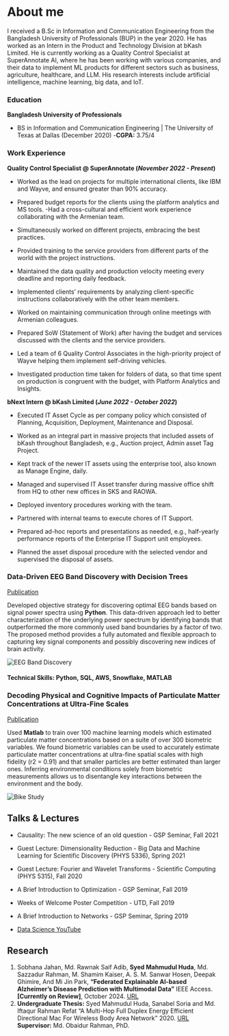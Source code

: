 # About me
I received a B.Sc in Information and Communication Engineering from the Bangladesh University of Professionals (BUP) in the year 2020. He has worked as an Intern in the Product and Technology Division at bKash Limited. He is currently working as a Quality Control Specialist at SuperAnnotate AI, where he has been working with various companies, and their data to implement ML products for different sectors such as business, agriculture, healthcare, and LLM. His research interests include artificial intelligence, machine learning, big data, and IoT.

### Education	
**Bangladesh University of Professionals**		        		
- BS in Information and Communication Engineering | The University of Texas at Dallas (December 2020)
-**CGPA:** 3.75/4


### Work Experience
**Quality Control Specialist @ SuperAnnotate (_November 2022 - Present_)**
-  Worked as the lead on projects for multiple international clients, like IBM and Wayve, and ensured greater than 90% accuracy.

- Prepared budget reports for the clients using the platform analytics and MS tools.
-Had a cross-cultural and efficient work experience collaborating with the Armenian team.
- Simultaneously worked on different projects, embracing the best practices.
- Provided training to the service providers from different parts of the world with the project instructions.
- Maintained the data quality and production velocity meeting every deadline and reporting daily feedback.
-  Implemented clients’ requirements by analyzing client-specific instructions collaboratively with the other team members.
- Worked on maintaining communication through online meetings with Armenian colleagues. 
- Prepared SoW (Statement of Work) after having the budget and services discussed with the clients and the service providers. 
- Led a team of 6 Quality Control Associates in the high-priority project of Wayve helping them implement self-driving vehicles. 
- Investigated production time taken for folders of data, so that time spent on production is congruent with the budget, with Platform Analytics and Insights.


**bNext Intern @ bKash Limited (_June 2022 - October 2022_)**
- Executed IT Asset Cycle as per company policy which consisted of Planning, Acquisition, Deployment, 
Maintenance and Disposal.

- Worked as an integral part in massive projects that included assets of bKash throughout Bangladesh, e.g., Auction project, Admin asset Tag Project.
- Kept track of the newer IT assets using the enterprise tool, also known as Manage Engine, daily.
- Managed and supervised IT Asset transfer during massive office shift from HQ to other new offices in SKS and RAOWA.
- Deployed inventory procedures working with the team.
- Partnered with internal teams to execute chores of IT Support.
- Prepared ad-hoc reports and presentations as needed, e.g., half-yearly performance reports of the Enterprise IT Support unit employees.
- Planned the asset disposal procedure with the selected vendor and supervised the disposal of assets.


### Data-Driven EEG Band Discovery with Decision Trees
[Publication](https://www.mdpi.com/1424-8220/22/8/3048)

Developed objective strategy for discovering optimal EEG bands based on signal power spectra using **Python**. This data-driven approach led to better characterization of the underlying power spectrum by identifying bands that outperformed the more commonly used band boundaries by a factor of two. The proposed method provides a fully automated and flexible approach to capturing key signal components and possibly discovering new indices of brain activity.

![EEG Band Discovery](/assets/img/eeg_band_discovery.jpeg)
#### Technical Skills: Python, SQL, AWS, Snowflake, MATLAB
### Decoding Physical and Cognitive Impacts of Particulate Matter Concentrations at Ultra-Fine Scales
[Publication](https://www.mdpi.com/1424-8220/22/11/4240)

Used **Matlab** to train over 100 machine learning models which estimated particulate matter concentrations based on a suite of over 300 biometric variables. We found biometric variables can be used to accurately estimate particulate matter concentrations at ultra-fine spatial scales with high fidelity (r2 = 0.91) and that smaller particles are better estimated than larger ones. Inferring environmental conditions solely from biometric measurements allows us to disentangle key interactions between the environment and the body.

![Bike Study](/assets/img/bike_study.jpeg)

## Talks & Lectures
- Causality: The new science of an old question - GSP Seminar, Fall 2021
- Guest Lecture: Dimensionality Reduction - Big Data and Machine Learning for Scientific Discovery (PHYS 5336), Spring 2021
- Guest Lecture: Fourier and Wavelet Transforms - Scientific Computing (PHYS 5315), Fall 2020
- A Brief Introduction to Optimization - GSP Seminar, Fall 2019
- Weeks of Welcome Poster Competition - UTD, Fall 2019
- A Brief Introduction to Networks - GSP Seminar, Spring 2019

- [Data Science YouTube](https://www.youtube.com/channel/UCa9gErQ9AE5jT2DZLjXBIdA)

## Research
1. Sobhana Jahan, Md. Rawnak Saif Adib, **Syed Mahmudul Huda**, Md. Sazzadur Rahman, M. Shamim Kaiser, A. S. M. Sanwar Hosen, Deepak Ghimire, And Mi Jin Park, **“Federated Explainable AI-based Alzheimer’s Disease Prediction with Multimodal Data”** IEEE Access. **[Currently on Review]**, October 2024. [URL](https://tinyurl.com/2ps2c6mk)
2. **Undergraduate Thesis:**  Syed Mahmudul Huda, Sanabel Soria and Md. Iftaqur Rahman Refat  “A Multi-Hop Full Duplex Energy Efficient Directional Mac For Wireless Body Area Network” 2020.  [URL](https://tinyurl.com/bdhuvjbv) 
**Supervisor:** Md. Obaidur Rahman, PhD.



